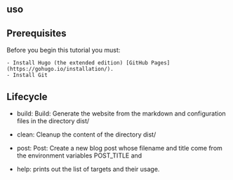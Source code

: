 ## uso

## Prerequisites

Before you begin this tutorial you must:

    - Install Hugo (the extended edition) [GitHub Pages](https://gohugo.io/installation/).
    - Install Git

## Lifecycle
- build: Build: Generate the website from the markdown and configuration files in the directory dist/

- clean: Cleanup the content of the directory dist/

- post: Post: Create a new blog post whose filename and title come from the environment variables POST_TITLE and

- help: prints out the list of targets and their usage. 
